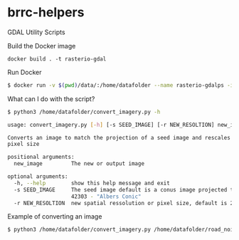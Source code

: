 # brrc-helpers
GDAL Utility Scripts


Build the Docker image
```
docker build . -t rasterio-gdal
```


Run Docker
```bash
$ docker run -v $(pwd)/data/:/home/datafolder --name rasterio-gdalps -it --rm rasterio-gdal /bin/bash
```


What can I do with the script?
```bash
$ python3 /home/datafolder/convert_imagery.py -h
```

```bash
usage: convert_imagery.py [-h] [-s SEED_IMAGE] [-r NEW_RESOLTION] new_image

Converts an image to match the projection of a seed image and rescales the
pixel size

positional arguments:
  new_image         The new or output image

optional arguments:
  -h, --help        show this help message and exit
  -s SEED_IMAGE     The seed image default is a conus image projected to EPSG:
                    42303 - "Albers Conic"
  -r NEW_RESOLTION  new spatial ressolution or pixel size, default is 270
```



Example of converting an image
```bash
$ python3 /home/datafolder/convert_imagery.py /home/datafolder/road_noise.tif
```
